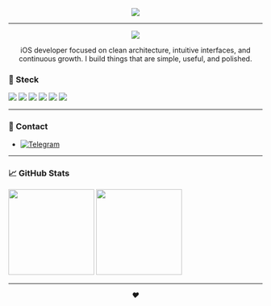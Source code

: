 <p align="center">
  <img src="https://readme-typing-svg.demolab.com?font=Fira+Code&weight=500&size=20&pause=1000&color=58A6FF&width=450&height=50&lines=Welcome+to+my+GitHub+page" />
</p>


---

<p align="center">
  <img src="https://capsule-render.vercel.app/api?type=waving&height=200&text=Artem%20Krisanov&fontAlign=center&fontColor=ffffff&color=gradient" />
</p>

<p align="center">
  iOS developer focused on clean architecture, intuitive interfaces, and continuous growth.  
  I build things that are simple, useful, and polished.
</p>

### 🧰 Steck

<p align="left">
  <img src="https://img.shields.io/badge/Swift-orange?style=for-the-badge&logo=swift&logoColor=white" />
  <img src="https://img.shields.io/badge/Xcode-1E1E1E?style=for-the-badge&logo=xcode&logoColor=blue" />
  <img src="https://img.shields.io/badge/UIKit-000000?style=for-the-badge" />
  <img src="https://img.shields.io/badge/SwiftUI-222222?style=for-the-badge&logo=apple&logoColor=white" />
  <img src="https://img.shields.io/badge/Git-F05032?style=for-the-badge&logo=git&logoColor=white" />
  <img src="https://img.shields.io/badge/GitHub-181717?style=for-the-badge&logo=github&logoColor=white" />
</p>

---

### 🔗 Contact

- [![Telegram](https://img.shields.io/badge/Telegram-26A5E4?style=for-the-badge&logo=telegram&logoColor=white)](https://t.me/akrisanovv)
---

### 📈 GitHub Stats

<p align="left">
  <img height="170" src="https://github-readme-stats.vercel.app/api?username=artem-krisanovv&show_icons=true&theme=tokyonight&hide_border=true" />
  <img height="170" src="https://github-readme-stats.vercel.app/api/top-langs/?username=artem-krisanovv&layout=compact&theme=tokyonight&hide_border=true" />
</p>

---

<p align="center">
  <em>❤️</em>
</p>
